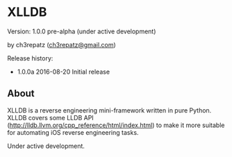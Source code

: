 # XLLDB

Version: 1.0.0 pre-alpha (under active development)

by ch3repatz (ch3repatz@gmail.com)

Release history:

* 1.0.0a  2016-08-20  Initial release

## About

XLLDB is a reverse engineering mini-framework written in pure Python. XLLDB covers some LLDB API (http://lldb.llvm.org/cpp_reference/html/index.html) to make it more suitable for automating iOS reverse engineering tasks.

Under active development.